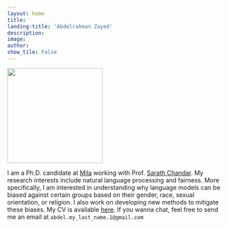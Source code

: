 ```yaml
---
layout: home
title: 
landing-title: 'Abdelrahman Zayed'
description: 
image: 
author: 
show_tile: False
---
```

    
<img src="https://raw.githubusercontent.com/AbdelrahmanZayed/AbdelrahmanZayed.github.io/master/assets/images/abdel_photo_2.jpg" width="220">

I am a Ph.D. candidate at [Mila](https://mila.quebec/en/person/abdelrahman-zayed/) working with Prof. [Sarath Chandar](http://sarathchandar.in/). My research interests include natural language processing and fairness. More specifically, I am interested in understanding why language models can be biased against certain groups based on their gender, race, sexual orientation, or religion. I also work on developing new methods to mitigate these biases. My CV is available [here](https://github.com/AbdelrahmanZayed/AbdelrahmanZayed.github.io/raw/master/assets/Abdel_CV2.pdf). If you wanna chat, feel free to send me an email at `abdel.my_last_name.1@gmail.com`
